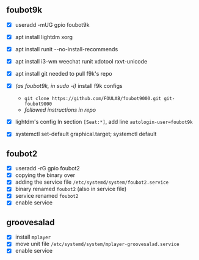 ## foubot9k
- [x] useradd -mUG gpio foubot9k
- [x] apt install lightdm xorg
- [x] apt install runit --no-install-recommends
- [x] apt install i3-wm weechat runit xdotool rxvt-unicode
- [x] apt install git
    needed to pull f9k's repo
- [x] *(as foubot9k, in sudo -i)* install f9k configs
    - `git clone https://github.com/FOULAB/foubot9000.git git-foubot9000`
    - *followed instructions in repo*
- [x] lightdm's config
    In section `[Seat:*]`, add line `autologin-user=foubot9k`
- [x] systemctl set-default graphical.target; systemctl default



## foubot2
- [x] useradd -rG gpio foubot2
- [x] copying the binary over
- [x] adding the service file `/etc/systemd/system/foubot2.service`
- [x] binary renamed `foubot2` (also in service file)
- [x] service renamed `foubot2`
- [x] enable service

## groovesalad
- [x] install `mplayer`
- [x] move unit file `/etc/systemd/system/mplayer-groovesalad.service`
- [x] enable service
